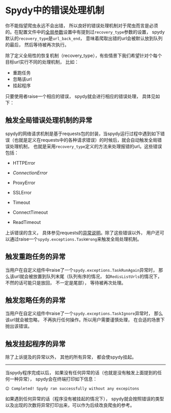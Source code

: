 # Spydy中的错误处理机制

你不能指望爬虫永远不会出错， 所以良好的错误处理机制对于爬虫而言是必须的。在配置文件中的[全局参数](spydy_configs.md#Globals)设置中有提到过`recovery_type`参数的设置， spydy默认的`recovery_type`是`url_back_end`， 意味着爬取出错的url会被默认放到队列的最后， 然后等待被再次执行。

除了定义全局性的恢复机制（recovery_type），有些情景下我们希望针对个每个目标url实行不同的处理机制， 比如：

 

- 重跑任务
- 忽略该url
- 挂起程序

只要使用者raise一个相应的错误， spydy就会进行相应的错误处理， 具体见如下：



## 触发全局错误处理机制的异常

spydy的网络请求机制是基于requests包的封装，当spydy运行过程中遇到如下错误（也就是定义在requests中的各种请求错误）的时候后，就会自动触发全局错误处理机制， 也就是采用`recovery_type`定义的方法来处理报错的url。这些错误包括：

-  HTTPError

- *ConnectionError*

-  ProxyError

- SSLError

- Timeout

- ConnectTimeout

- ReadTimeout

上诉错误的含义， 具体参见requests的[异常说明](https://requests.readthedocs.io/en/master/_modules/requests/exceptions/)。除了这些错误以外， 用户还可以通过raise一个`spydy.exceptions.TaskWrong`来触发全局处理机制。



## 触发重跑任务的异常

 当用户在自定义组件中raise了一个`spydy.exceptions.TaskRunAgain`异常时， 那么该url就会被放置到队列末尾（队列有序的情况， 如`RedisListUrls`的情况下， 不然的话可能只是放回， 不一定是尾部）， 等待被再次处理。

## 触发忽略任务的异常

 当用户在自定义组件中raise了一个`spydy.exceptions.TaskIgnore`异常时， 那么该url就会被忽略， 不再执行任何操作。所以用户需要谨慎处理， 在合适的场景下抛出该错误。

## 触发挂起程序的异常

除了上诉提及的异常以外， 其他的所有异常， 都会使spydy挂起。



---

当spydy程序完成以后， 如果没有任何异常的话（也就是没有触发上面提到的任何一种异常）， spydy会在终端打印如下信息：

```
😊 Completed! Spydy ran successfully without any excepitons
```

如果遇到任何异常的话（程序没有被挂起的情况下）， spydy就会按照错误的类型以及出现的次数将异常打印出来，可以作为后续改良爬虫的参考。
